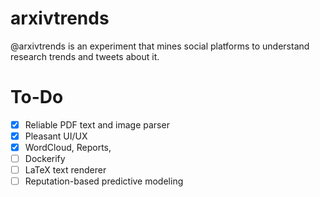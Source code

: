 # arxivtrends
@arxivtrends is an experiment that mines social platforms to understand research trends and tweets about it.

# To-Do
- [x] Reliable PDF text and image parser
- [x] Pleasant UI/UX
- [x] WordCloud, Reports, 
- [ ] Dockerify
- [ ] LaTeX text renderer
- [ ] Reputation-based predictive modeling
